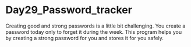 # Day29_Password_tracker
Creating good and strong passwords is a little bit challenging. You create a password today only to forget it during the week. This program helps you by creating a strong password for you and stores it for you safely.
